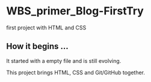 # WBS_primer_Blog-FirstTry
first project with HTML and CSS

## How it begins ...
It started with a empty file and is still evolving.

This project brings HTML, CSS and Git/GitHub together.
